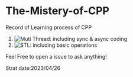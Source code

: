 # The-Mistery-of-CPP
Record of Learning process of CPP

1. ![Muti Thread](https://github.com/Raozey/The-Mistery-of-Cpp/tree/main/muti-thread): including sync & async coding
2. ![STL](https://github.com/Raozey/The-Mistery-of-Cpp/tree/main/STl): including basic operations

Feel Free to open a issue to ask anything!



Strat date:2023/04/26
